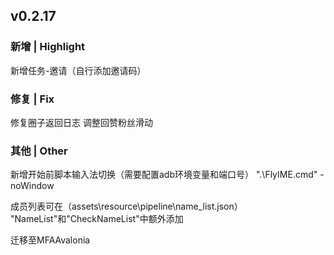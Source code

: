## v0.2.17
### 新增 | Highlight

新增任务-邀请（自行添加邀请码）

### 修复 | Fix

修复圈子返回日志
调整回赞粉丝滑动

### 其他 | Other

新增开始前脚本输入法切换（需要配置adb环境变量和端口号）
".\FlyIME.cmd" -noWindow

成员列表可在（assets\resource\pipeline\name_list.json）
"NameList"和"CheckNameList"中额外添加

迁移至MFAAvalonia
